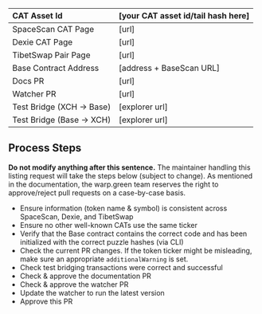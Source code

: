 CAT Asset Id              | [your CAT asset id/tail hash here]
:-------------------------|:----
SpaceScan CAT Page        | [url]
Dexie CAT Page            | [url]
TibetSwap Pair Page       | [url]
Base Contract Address     | [address + BaseScan URL]
Docs PR                   | [url]
Watcher PR                | [url]
Test Bridge (XCH -> Base) | [explorer url]
Test Bridge (Base -> XCH) | [explorer url]

## Process Steps

**Do not modify anything after this sentence.** The maintainer handling this listing request will take the steps below (subject to change). As mentioned in the documentation, the warp.green team reserves the right to approve/reject pull requests on a case-by-case basis.
 * Ensure information (token name & symbol) is consistent across SpaceScan, Dexie, and TibetSwap
 * Ensure no other well-known CATs use the same ticker
 * Verify that the Base contract contains the correct code and has been initialized with the correct puzzle hashes (via CLI)
 * Check the current PR changes. If the token ticker might be misleading, make sure an appropriate `additionalWarning` is set.
 * Check test bridging transactions were correct and successful
 * Check & approve the documentation PR
 * Check & approve the watcher PR
 * Update the watcher to run the latest version
 * Approve this PR